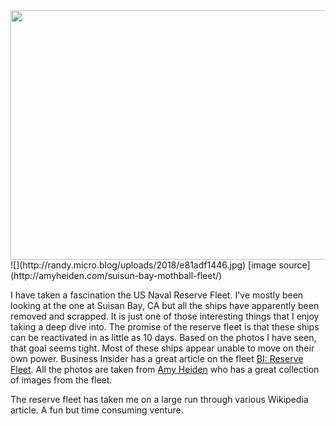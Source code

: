 <img src="http://randy.micro.blog/uploads/2018/e81adf1446.jpg" width="600" height="399" />
![](http://randy.micro.blog/uploads/2018/e81adf1446.jpg)
[image source](http://amyheiden.com/suisun-bay-mothball-fleet/)

I have taken a fascination the US Naval Reserve Fleet. I've mostly been looking at the one at Suisan Bay, CA but all the ships have apparently been removed and scrapped. It is just one of those interesting things that I enjoy taking a deep dive into. The promise of the reserve fleet is that these ships can be reactivated in as little as 10 days. Based on the photos I have seen, that goal seems tight. Most of these ships appear unable to move on their own power. Business Insider has a great article on the fleet [BI: Reserve Fleet](http://www.businessinsider.com/mothball-fleet-of-decaying-ships-off-coast-of-san-francisco-2014-10). All the photos are taken from [Amy Heiden](http://amyheiden.com/suisun-bay-mothball-fleet/) who has a great collection of images from the fleet.

The reserve fleet has taken me on a large run through various Wikipedia article. A fun but time consuming venture.